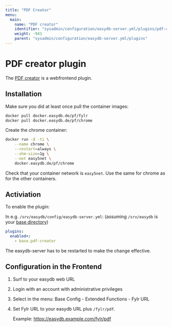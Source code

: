 ```yaml
---
title: "PDF Creator"
menu:
  main:
    name: "PDF creator"
    identifier: "sysadmin/configuration/easydb-server.yml/plugins/pdf-creator"
    weight: -941
    parent: "sysadmin/configuration/easydb-server.yml/plugins"
---
```


# PDF creator plugin
The [PDF creator](/de/webfrontend/rightsmanagement/objecttypes/#pdf-creato) is a webfrontend plugin.

## Installation

Make sure you did at least once pull the container images:

```bash
docker pull docker.easydb.de/pf/fylr
docker pull docker.easydb.de/pf/chrome
```

Create the chrome container:

```bash
docker run -d -ti \
    --name chrome \
    --restart=always \
    --shm-size=1g \
    --net easy5net \
    docker.easydb.de/pf/chrome
```

Check that your container network is `easy5net`. Use the same for chrome as for the other containers.

## Activiation
To enable the plugin:

In e.g. `/srv/easydb/config/easydb-server.yml`: (assuming `/srv/easydb` is your [base directory](/en/sysadmin/installation/#mount))

```yaml
plugins:
  enabled+:
    - base.pdf-creator
```

The easydb-server has to be restarted to make the change effective.

## Configuration in the Frontend

1. Surf to your easydb web URL

2. Login with an account with administrative privileges

3. Select in the menu: Base Config - Extended Functions - Fylr URL

4. Set Fylr URL to your easydb URL plus `/fylr/pdf`.

    Example: https://easydb.example.com/fylr/pdf
